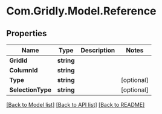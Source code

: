 # Com.Gridly.Model.Reference

## Properties

Name | Type | Description | Notes
------------ | ------------- | ------------- | -------------
**GridId** | **string** |  | 
**ColumnId** | **string** |  | 
**Type** | **string** |  | [optional] 
**SelectionType** | **string** |  | [optional] 

[[Back to Model list]](../README.md#documentation-for-models) [[Back to API list]](../README.md#documentation-for-api-endpoints) [[Back to README]](../README.md)

